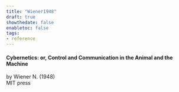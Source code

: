 ```yaml
---
title: "Wiener1948"
draft: true
showthedate: false
enabletoc: false
tags:
- reference
---
```


#### **Cybernetics: or, Control and Communication in the Animal and the Machine**     
by Wiener N. (1948)         
MIT press      


